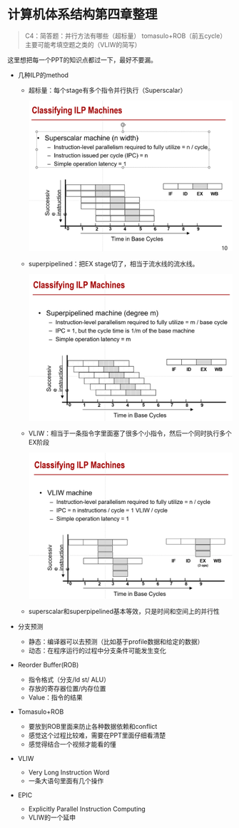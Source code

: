 # 计算机体系结构第四章整理

> C4：简答题：并行方法有哪些（超标量）  tomasulo+ROB（前五cycle） 主要可能考填空题之类的（VLIW的简写）

这里想把每一个PPT的知识点都过一下，最好不要漏。

- 几种ILP的method

  - 超标量：每个stage有多个指令并行执行（Superscalar）

    ![image-20231221155115773](pics/4-1.jpg)

  - superpipelined：把EX stage切了，相当于流水线的流水线。

    ![image-20231221160055574](pics/4-2.jpg)

  - VLIW：相当于一条指令字里面塞了很多个小指令，然后一个同时执行多个EX阶段

    ![image-20231221160255412](pics/4-3.jpg)

  - superscalar和superpipelined基本等效，只是时间和空间上的并行性

- 分支预测

  - 静态：编译器可以去预测（比如基于profile数据和给定的数据）
  - 动态：在程序运行的过程中分支条件可能发生变化

- Reorder Buffer(ROB)

  - 指令格式（分支/ld st/ ALU）
  - 存放的寄存器位置/内存位置
  - Value：指令的结果
  
- Tomasulo+ROB

  - 要放到ROB里面来防止各种数据依赖和conflict
  - 感觉这个过程比较难，需要在PPT里面仔细看清楚
  - 感觉得结合一个视频才能看的懂
  
- VLIW

  - Very Long Instruction Word
  - 一条大语句里面有几个操作

- EPIC

  - Explicitly Parallel Instruction Computing
  - VLIW的一个延申

  

  

  